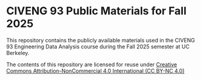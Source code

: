 # CIVENG 93 Public Materials for Fall 2025

This repository contains the publicly available materials used in the CIVENG 93 Engineering Data Analysis course during the Fall 2025 semester at UC Berkeley.

The contents of this repository are licensed for reuse under [Creative Commons Attribution-NonCommercial 4.0 International (CC BY-NC 4.0)](http://creativecommons.org/licenses/by-nc/4.0/)
